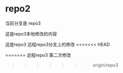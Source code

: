 # repo2

当前分支是 repo3

这是repo3本地修改的内容

这是repo3 远程repo3分支上的修改
<<<<<<< HEAD

=======
远程repo3 第二次修改
>>>>>>> origin/repo3
